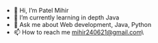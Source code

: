 - 👋 Hi, I’m Patel Mihir
- 🌱 I’m currently learning in depth Java
- 💬 Ask me about Web development, Java, Python
- 📫 How to reach me mihir240621@gmail.com\
 
<!---
Mihir2406/Mihir2406 is a ✨ special ✨ repository because its `README.md` (this file) appears on your GitHub profile.
You can click the Preview link to take a look at your changes.
--->
